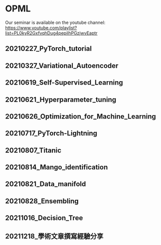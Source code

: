 # OPML

Our seminar is available on the youtube channel: https://www.youtube.com/playlist?list=PL0kyR2GxfvqhDug4pepilhPGzjwvEaptr


## 20210227_PyTorch_tutorial

## 20210327_Variational_Autoencoder

## 20210619_Self-Supervised_Learning

## 20210621_Hyperparameter_tuning

## 20210626_Optimization_for_Machine_Learning

## 20210717_PyTorch-Lightning

## 20210807_Titanic

## 20210814_Mango_identification

## 20210821_Data_manifold

## 20210828_Ensembling

## 20211016_Decision_Tree

## 20211218_學術文章撰寫經驗分享
